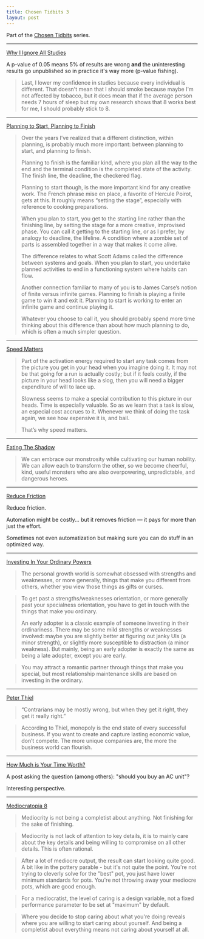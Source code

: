```yaml
---
title: Chosen Tidbits 3
layout: post
---
```


Part of the [Chosen Tidbits](/chosen-tidbits) series.

--------------------------------------------------------------------------------

[Why I Ignore All Studies](http://tynan.com/ignore)

A p-value of 0.05 means 5% of results are wrong **and** the uninteresting
results go unpublished so in practice it's way more (p-value fishing).

> Last, I lower my confidence in studies because every individual is different.
> That doesn't mean that I should smoke because maybe I'm not affected by
> tobacco, but it does mean that if the average person needs 7 hours of sleep
> but my own research shows that 8 works best for me, I should probably stick to
> 8.

--------------------------------------------------------------------------------

[Planning to Start, Planning to Finish][planning]

[planning]: https://breakingsmart.substack.com/p/planning-to-start-planning-to-finish

> Over the years I’ve realized that a different distinction, within planning, is
> probably much more important: between planning to start, and planning to finish.
>
> Planning to finish is the familiar kind, where you plan all the way to the end
> and the terminal condition is the completed state of the activity. The finish
> line, the deadline, the checkered flag.
>
> Planning to start though, is the more important kind for any creative work.
> The French phrase mise en place, a favorite of Hercule Poirot, gets at this.
> It roughly means “setting the stage”, especially with reference to cooking
> preparations.
>
> When you plan to start, you get to the starting line rather than the finishing
> line, by setting the stage for a more creative, improvised phase. You can call
> it getting to the starting line, or as I prefer, by analogy to deadline, the
> lifeline. A condition where a zombie set of parts is assembled together in a
> way that makes it come alive.
>
> The difference relates to what Scott Adams called the difference between
> systems and goals. When you plan to start, you undertake planned activities to
> end in a functioning system where habits can flow.
>
> Another connection familiar to many of you is to James Carse’s notion of
> finite versus infinite games. Planning to finish is playing a finite game to
> win it and exit it. Planning to start is working to enter an infinite game and
> continue playing it.
>
> Whatever you choose to call it, you should probably spend more time thinking
> about this difference than about how much planning to do, which is often a
> much simpler question.

--------------------------------------------------------------------------------

[Speed Matters](http://jsomers.net/blog/speed-matters)

> Part of the activation energy required to start any task comes from the
> picture you get in your head when you imagine doing it. It may not be that
> going for a run is actually costly; but if it feels costly, if the picture in
> your head looks like a slog, then you will need a bigger expenditure of will
> to lace up.
>
> Slowness seems to make a special contribution to this picture in our heads.
> Time is especially valuable. So as we learn that a task is slow, an especial
> cost accrues to it. Whenever we think of doing the task again, we see how
> expensive it is, and bail.
>
> That’s why speed matters.

---------------------------------------------------------------------------------

[Eating The Shadow](https://buddhism-for-vampires.com/eating-the-shadow)

> We can embrace our monstrosity while cultivating our human nobility. We can
> allow each to transform the other, so we become cheerful, kind, useful
> monsters who are also overpowering, unpredictable, and dangerous heroes.

--------------------------------------------------------------------------------

[Reduce Friction](http://tynan.com/reducefriction)

Reduce friction.

Automation might be costly... but it removes friction — it pays for more than
just the effort.

Sometimes not even automatization but making sure you can do stuff in an
optimized way.

--------------------------------------------------------------------------------

[Investing In Your Ordinary Powers][ordinary]

[ordinary]: https://breakingsmart.substack.com/p/investing-in-your-ordinary-powers

> The personal growth world is somewhat obsessed with strengths and weaknesses,
> or more generally, things that make you different from others, whether you
> view those things as gifts or curses.

<!-- -->

> To get past a strengths/weaknesses orientation, or more generally past your
> specialness orientation, you have to get in touch with the things that make
> you ordinary.
>
> An early adopter is a classic example of someone investing in their
> ordinariness. There may be some mild strengths or weaknesses involved: maybe you
> are slightly better at figuring out janky UIs (a minor strength), or slightly
> more susceptible to distraction (a minor weakness). But mainly, being an early
> adopter is exactly the same as being a late adopter, except you are early.

<!-- -->

> You may attract a romantic partner through things that make you special, but
> most relationship maintenance skills are based on investing in the ordinary.

--------------------------------------------------------------------------------

[Peter Thiel](https://www.perell.com/blog/peter-thiel)

> “Contrarians may be mostly wrong, but when they get it right, they get it really
> right.”

<!-- -->

> According to Thiel, monopoly is the end state of every successful business. If
> you want to create and capture lasting economic value, don’t compete. The more
> unique companies are, the more the business world can flourish.

--------------------------------------------------------------------------------

[How Much is Your Time Worth?][worth]

[worth]: https://www.lesswrong.com/posts/y5RoNDPcfJqm3vfQA/the-value-of-your-time-or-why-you-should-buy-an-ac

A post asking the question (among others): "should you buy an AC unit"?

Interesting perspective.

--------------------------------------------------------------------------------

[Mediocratopia 8][mediocratopia]

[mediocratopia]: https://www.ribbonfarm.com/2019/09/16/mediocratopia-8/

> Mediocrity is not being a completist about anything. Not finishing for the sake
> of finishing.

<!-- -->

> Mediocrity is not lack of attention to key details, it is to mainly care about
> the key details and being willing to compromise on all other details. This is
> often rational.

<!-- -->

> After a lot of mediocre output, the result can start looking quite good. A bit
> like in the pottery parable - but it's not quite the point. You're not trying
> to cleverly solve for the "best" pot, you just have lower minimum standards
> for pots. You're not throwing away your mediocre pots, which are good enough.

<!-- -->

> For a mediocratist, the level of caring is a design variable, not a fixed
> performance parameter to be set at "maximum" by default.

<!-- -->

> Where you decide to stop caring about what you're doing reveals where you are
> willing to start caring about yourself. And being a completist about
> everything means not caring about yourself at all.
